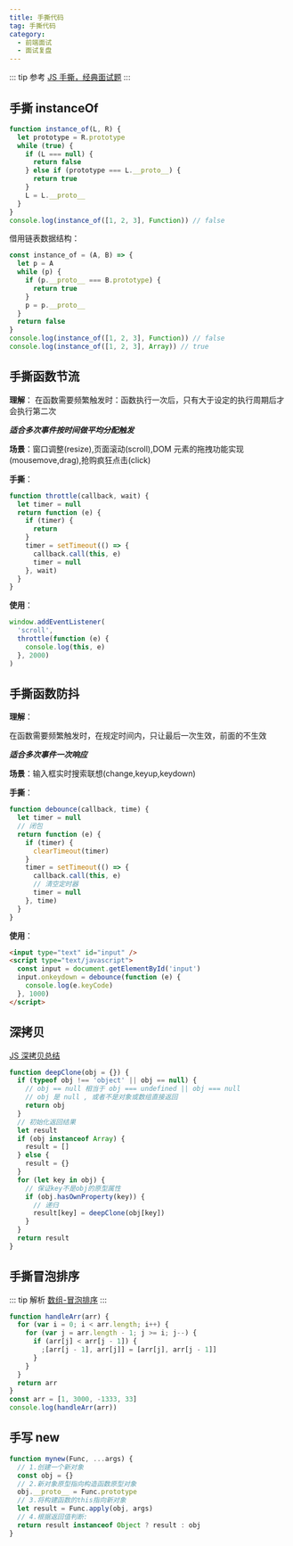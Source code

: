 ```yaml
---
title: 手撕代码
tag: 手撕代码
category:
  - 前端面试
  - 面试复盘
---
```


::: tip 参考
[JS 手撕，经典面试题](https://juejin.cn/post/6925599792814882829)
:::

## 手撕 instanceOf

```js
function instance_of(L, R) {
  let prototype = R.prototype
  while (true) {
    if (L === null) {
      return false
    } else if (prototype === L.__proto__) {
      return true
    }
    L = L.__proto__
  }
}
console.log(instance_of([1, 2, 3], Function)) // false
```

借用链表数据结构：

```js
const instance_of = (A, B) => {
  let p = A
  while (p) {
    if (p.__proto__ === B.prototype) {
      return true
    }
    p = p.__proto__
  }
  return false
}
console.log(instance_of([1, 2, 3], Function)) // false
console.log(instance_of([1, 2, 3], Array)) // true
```

## 手撕函数节流

**理解**：
在函数需要频繁触发时：函数执行一次后，只有大于设定的执行周期后才会执行第二次

**_适合多次事件按时间做平均分配触发_**

**场景**：窗口调整(resize),页面滚动(scroll),DOM 元素的拖拽功能实现(mousemove,drag),抢购疯狂点击(click)

**手撕**：

```js
function throttle(callback, wait) {
  let timer = null
  return function (e) {
    if (timer) {
      return
    }
    timer = setTimeout(() => {
      callback.call(this, e)
      timer = null
    }, wait)
  }
}
```

**使用**：

```js
window.addEventListener(
  'scroll',
  throttle(function (e) {
    console.log(this, e)
  }, 2000)
)
```

## 手撕函数防抖

**理解**：

在函数需要频繁触发时，在规定时间内，只让最后一次生效，前面的不生效

**_适合多次事件一次响应_**

**场景**：输入框实时搜索联想(change,keyup,keydown)

**手撕**：

```js
function debounce(callback, time) {
  let timer = null
  // 闭包
  return function (e) {
    if (timer) {
      clearTimeout(timer)
    }
    timer = setTimeout(() => {
      callback.call(this, e)
      // 清空定时器
      timer = null
    }, time)
  }
}
```

**使用**：

```html
<input type="text" id="input" />
<script type="text/javascript">
  const input = document.getElementById('input')
  input.onkeydown = debounce(function (e) {
    console.log(e.keyCode)
  }, 1000)
</script>
```

## 深拷贝

[JS 深拷贝总结](https://juejin.cn/post/6844903620190666759)

```js
function deepClone(obj = {}) {
  if (typeof obj !== 'object' || obj == null) {
    // obj == null 相当于 obj === undefined || obj === null
    // obj 是 null , 或者不是对象或数组直接返回
    return obj
  }
  // 初始化返回结果
  let result
  if (obj instanceof Array) {
    result = []
  } else {
    result = {}
  }
  for (let key in obj) {
    // 保证key不是obj的原型属性
    if (obj.hasOwnProperty(key)) {
      // 递归
      result[key] = deepClone(obj[key])
    }
  }
  return result
}
```

## 手撕冒泡排序

::: tip 解析
[数组-冒泡排序](https://zfhblog.top/qian-duan-kai-fa/javascript/jsji-chu/shu-zu.html#%E5%86%92%E6%B3%A1%E6%8E%92%E5%BA%8F)
:::

```js
function handleArr(arr) {
  for (var i = 0; i < arr.length; i++) {
    for (var j = arr.length - 1; j >= i; j--) {
      if (arr[j] < arr[j - 1]) {
        ;[arr[j - 1], arr[j]] = [arr[j], arr[j - 1]]
      }
    }
  }
  return arr
}
const arr = [1, 3000, -1333, 33]
console.log(handleArr(arr))
```

## 手写 new

```js
function mynew(Func, ...args) {
  // 1.创建一个新对象
  const obj = {}
  // 2.新对象原型指向构造函数原型对象
  obj.__proto__ = Func.prototype
  // 3.将构建函数的this指向新对象
  let result = Func.apply(obj, args)
  // 4.根据返回值判断:
  return result instanceof Object ? result : obj
}
```
